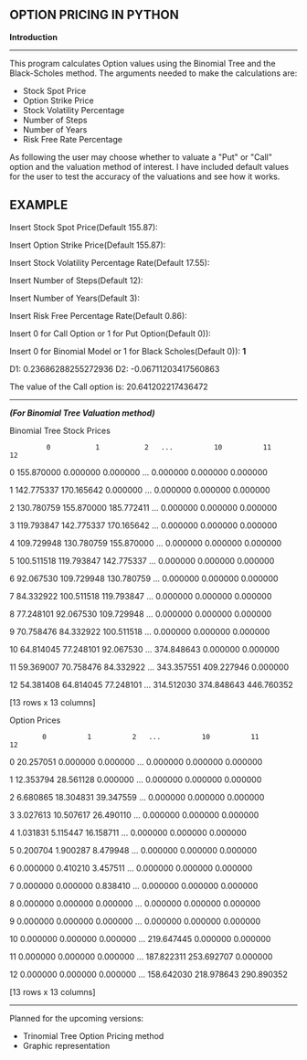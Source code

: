 **OPTION PRICING IN PYTHON** 
------------------


**Introduction**

-----

This program calculates Option values using the Binomial Tree and the Black-Scholes method.
The arguments needed to make the calculations are:

  - Stock Spot Price
  - Option Strike Price
  - Stock Volatility Percentage
  - Number of Steps
  - Number of Years
  - Risk Free Rate Percentage

As following the user may choose whether to valuate a "Put" or "Call" option and the valuation method of interest. I have included default values for the user to test the accuracy of the valuations and see how it works. 

EXAMPLE
--------------

Insert Stock Spot Price(Default 155.87): 

Insert Option Strike Price(Default 155.87): 

Insert Stock Volatility Percentage Rate(Default 17.55): 

Insert Number of Steps(Default 12): 

Insert Number of Years(Default 3): 

Insert Risk Free Percentage Rate(Default 0.86): 

Insert 0 for Call Option or 1 for Put Option(Default 0)): 

Insert 0 for Binomial Model or 1 for Black Scholes(Default 0)): **1**

D1:  0.23686288255272936 D2: -0.06711203417560863

The value of the Call option is: 20.641202217436472


----------------

_**(For Binomial Tree Valuation method)**_


Binomial Tree Stock Prices


             0           1           2   ...          10          11          12
             
0   155.870000    0.000000    0.000000  ...    0.000000    0.000000    0.000000

1   142.775337  170.165642    0.000000  ...    0.000000    0.000000    0.000000

2   130.780759  155.870000  185.772411  ...    0.000000    0.000000    0.000000

3   119.793847  142.775337  170.165642  ...    0.000000    0.000000    0.000000

4   109.729948  130.780759  155.870000  ...    0.000000    0.000000    0.000000

5   100.511518  119.793847  142.775337  ...    0.000000    0.000000    0.000000

6    92.067530  109.729948  130.780759  ...    0.000000    0.000000    0.000000

7    84.332922  100.511518  119.793847  ...    0.000000    0.000000    0.000000

8    77.248101   92.067530  109.729948  ...    0.000000    0.000000    0.000000

9    70.758476   84.332922  100.511518  ...    0.000000    0.000000    0.000000

10   64.814045   77.248101   92.067530  ...  374.848643    0.000000    0.000000

11   59.369007   70.758476   84.332922  ...  343.357551  409.227946    0.000000

12   54.381408   64.814045   77.248101  ...  314.512030  374.848643  446.760352

[13 rows x 13 columns]


Option Prices


            0          1          2   ...          10          11          12
            
0   20.257051   0.000000   0.000000  ...    0.000000    0.000000    0.000000

1   12.353794  28.561128   0.000000  ...    0.000000    0.000000    0.000000

2    6.680865  18.304831  39.347559  ...    0.000000    0.000000    0.000000

3    3.027613  10.507617  26.490110  ...    0.000000    0.000000    0.000000

4    1.031831   5.115447  16.158711  ...    0.000000    0.000000    0.000000

5    0.200704   1.900287   8.479948  ...    0.000000    0.000000    0.000000

6    0.000000   0.410210   3.457511  ...    0.000000    0.000000    0.000000

7    0.000000   0.000000   0.838410  ...    0.000000    0.000000    0.000000

8    0.000000   0.000000   0.000000  ...    0.000000    0.000000    0.000000

9    0.000000   0.000000   0.000000  ...    0.000000    0.000000    0.000000

10   0.000000   0.000000   0.000000  ...  219.647445    0.000000    0.000000

11   0.000000   0.000000   0.000000  ...  187.822311  253.692707    0.000000

12   0.000000   0.000000   0.000000  ...  158.642030  218.978643  290.890352

[13 rows x 13 columns]

-----------------------------------------------------

Planned for the upcoming versions:

- Trinomial Tree Option Pricing method
- Graphic representation



